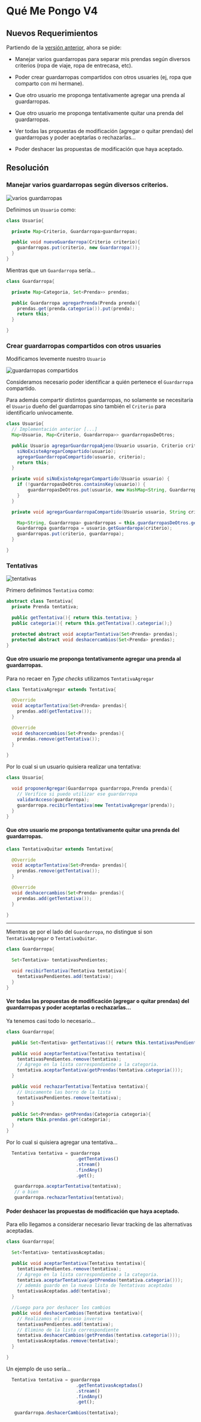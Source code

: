# Qué Me Pongo V4

## Nuevos Requerimientos

Partiendo de la [versión anterior](./04-qmp.md), ahora se pide:

- Manejar varios guardarropas para separar mis prendas según diversos criterios (ropa de viaje, ropa de entrecasa, etc).

- Poder crear guardarropas compartidos con otros usuaries (ej, ropa que comparto con mi hermane).

- Que otro usuario me proponga tentativamente agregar una prenda al guardarropas.

- Que otro usuario me proponga tentativamente quitar una prenda del guardarropas.

- Ver todas las propuestas de modificación (agregar o quitar prendas) del guardarropas y poder aceptarlas o rechazarlas...

- Poder deshacer las propuestas de modificación que haya aceptado.

## Resolución

### Manejar varios guardarropas según diversos criterios.

![varios guardarropas](images/qmp-iteration-5-1.png)

Definimos un `Usuario` como:

```java
class Usuario{

  private Map<Criterio, Guardarropa>guardarropas;

  public void nuevoGuardarropa(Criterio criterio){
    guardarropas.put(criterio, new Guardarropa());
  }
}
```

Mientras que un `Guardarropa` sería...

```java
class Guardarropa{

  private Map<Categoria, Set<Prenda>> prendas;

  public Guardarropa agregarPrenda(Prenda prenda){
    prendas.get(prenda.categoria()).put(prenda);
    return this;
  }

}
```

### Crear guardarropas compartidos con otros usuaries

Modificamos levemente nuestro `Usuario`

![guardarropas compartidos](images/qmp-iteration-5-2.png)

Consideramos necesario poder identificar a quién pertenece el `Guardarropa` compartido.

Para además compartir distintos guardarropas, no solamente se necesitaría el `Usuario` dueño del guardarropas sino también el `Criterio` para identificarlo unívocamente.

```java
class Usuario{
  // Implementación anterior [...]
  Map<Usuario, Map<Criterio, Guardarropa>> guardarropasDeOtros;

  public Usuario agregarGuardarropaAjeno(Usuario usuario, Criterio criterio) {
    siNoExisteAgregarCompartido(usuario);
    agregarGuardarropaCompartido(usuario, criterio);
    return this;
  }

  private void siNoExisteAgregarCompartido(Usuario usuario) {
    if (!guardarropasDeOtros.containsKey(usuario)) {
        guardarropasDeOtros.put(usuario, new HashMap<String, Guardarropa>());
    }
  }

  private void agregarGuardarropaCompartido(Usuario usuario, String criterio) {

    Map<String, Guardarropa> guardarropas = this.guardarropasDeOtros.get(usuario);
    Guardarropa guardarropa = usuario.getGuardaropa(criterio);
    guardarropas.put(criterio, guardarropa);
  }

}
```

### Tentativas

![tentativas](images/qmp-iteration-5-3.png)

Primero definimos `Tentativa` como:

```java
abstract class Tentativa{
  private Prenda tentativa;

  public getTentativa(){ return this.tentativa; }
  public categoria(){ return this.getTentativa().categoria();}

  protected abstract void aceptarTentativa(Set<Prenda> prendas);
  protected abstract void deshacercambios(Set<Prenda> prendas);
}
```

#### Que otro usuario me proponga tentativamente agregar una prenda al guardarropas.

Para no recaer en _Type checks_ utilizamos `TentativaAgregar`

```java
class TentativaAgregar extends Tentativa{

  @Override
  void aceptarTentativa(Set<Prenda> prendas){
    prendas.add(getTentativa());
  }

  @Override
  void deshacercambios(Set<Prenda> prendas){
    prendas.remove(getTentativa());
  }

}
```

Por lo cual si un usuario quisiera realizar una tentativa:

```java
class Usuario{

  void proponerAgregar(Guardarropa guardarropa,Prenda prenda){
    // Verifico si puedo utilizar ese guardarropa
    validarAcceso(guardarropa);
    guardarropa.recibirTentativa(new TentativaAgregar(prenda));
  }
}
```

#### Que otro usuario me proponga tentativamente quitar una prenda del guardarropas.

```java
class TentativaQuitar extends Tentativa{

  @Override
  void aceptarTentativa(Set<Prenda> prendas){
    prendas.remove(getTentativa());
  }

  @Override
  void deshacercambios(Set<Prenda> prendas){
    prendas.add(getTentativa());
  }

}
```

---

Mientras qe por el lado del `Guardarropa`, no distingue si son `TentativaAgregar` o `TentativaQuitar`.

```java
class Guardarropa{

  Set<Tentativa> tentativasPendientes;

  void recibirTentativa(Tentativa tentativa){
    tentativasPendientes.add(tentativa);
  }
}
```

#### Ver todas las propuestas de modificación (agregar o quitar prendas) del guardarropas y poder aceptarlas o rechazarlas...

Ya tenemos casi todo lo necesario...

```java
class Guardarropa{

  public Set<Tentativa> getTentativas(){ return this.tentativasPendientes }

  public void aceptarTentativa(Tentativa tentativa){
    tentativasPendientes.remove(tentativa);
    // Agrego en la lista correspondiente a la categoria.
    tentativa.aceptarTentativa(getPrendas(tentativa.categoria()));
  }

  public void rechazarTentativa(Tentativa tentativa){
    // Unicamente las borro de la lista
    tentativasPendientes.remove(tentativa);
  }

  public Set<Prendas> getPrendas(Categoria categoria){
    return this.prendas.get(categoria);
  }
}
```

Por lo cual si quisiera agregar una tentativa...

```js
  Tentativa tentativa = guardarropa
                          .getTentativas()
                          .stream()
                          .findAny()
                          .get();

   guardarropa.aceptarTentativa(tentativa);
   // o bien
   guardarropa.rechazarTentativa(tentativa);
```

#### Poder deshacer las propuestas de modificación que haya aceptado.

Para ello llegamos a considerar necesario llevar tracking de las alternativas aceptadas.

```java
class Guardarropa{

  Set<Tentativa> tentativasAceptadas;

  public void aceptarTentativa(Tentativa tentativa){
    tentativasPendientes.remove(tentativa);
    // Agrego en la lista correspondiente a la categoria.
    tentativa.aceptarTentativa(getPrendas(tentativa.categoria()));
    // además guardo en la nueva lista de Tentativas aceptadas
    tentativasAceptadas.add(tentativa);
  }

  //Luego para por deshacer los cambios
  public void deshacerCambios(Tentativa tentativa){
    // Realizamos el proceso inverso
    tentativasPendientes.add(tentativa);
    // Elimino de la lista correspondiente
    tentativa.deshacerCambios(getPrendas(tentativa.categoria()));
    tentativasAceptadas.remove(tentativa);
  }

}
```

Un ejemplo de uso sería...

```js
  Tentativa tentativa = guardarropa
                          .getTentativasAceptadas()
                          .stream()
                          .findAny()
                          .get();

   guardarropa.deshacerCambios(tentativa);
```
